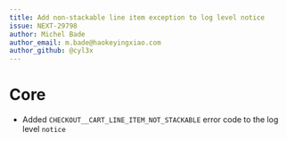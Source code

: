 ```yaml
---
title: Add non-stackable line item exception to log level notice
issue: NEXT-29798
author: Michel Bade
author_email: m.bade@haokeyingxiao.com
author_github: @cyl3x
---
```

# Core
* Added `CHECKOUT__CART_LINE_ITEM_NOT_STACKABLE` error code to the log level `notice`
